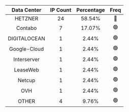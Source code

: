 | Data Center | IP Count | Percentage | Freq |
|:------------:|:--------:|:-----------:|:-----:|
| HETZNER | 24 | 58.54% | 🔴 |
| Contabo | 7 | 17.07% | 🟢 |
| DIGITALOCEAN | 1 | 2.44% | 🟢 |
| Google-Cloud | 1 | 2.44% | 🟢 |
| Interserver | 1 | 2.44% | 🟢 |
| LeaseWeb | 1 | 2.44% | 🟢 |
| Netcup | 1 | 2.44% | 🟢 |
| OVH | 1 | 2.44% | 🟢 |
| OTHER | 4 | 9.76% | 🟢 |